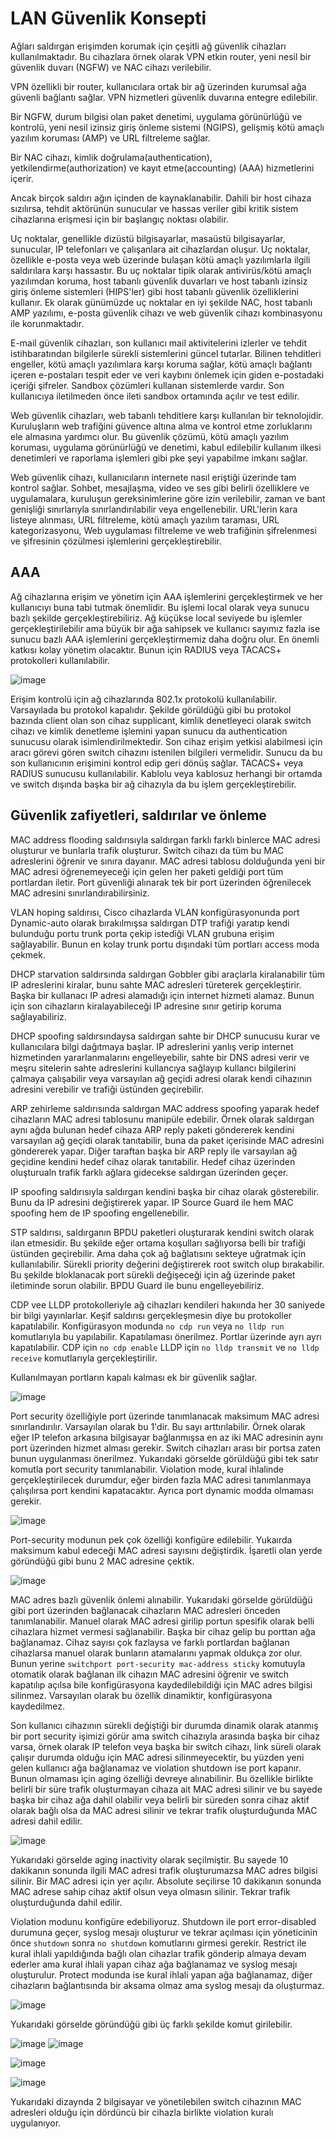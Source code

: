 # LAN Güvenlik Konsepti

Ağları saldırgan erişimden korumak için çeşitli ağ güvenlik cihazları kullanılmaktadır. Bu cihazlara örnek olarak VPN etkin router, yeni nesil bir güvenlik duvarı (NGFW) ve NAC cihazı verilebilir.

VPN özellikli bir router, kullanıcılara ortak bir ağ üzerinden kurumsal ağa güvenli bağlantı sağlar. VPN hizmetleri güvenlik duvarına entegre edilebilir.

Bir NGFW, durum bilgisi olan paket denetimi, uygulama görünürlüğü ve kontrolü, yeni nesil izinsiz giriş önleme sistemi (NGIPS), gelişmiş kötü amaçlı yazılım koruması (AMP) ve URL filtreleme sağlar.

Bir NAC cihazı, kimlik doğrulama(authentication), yetkilendirme(authorization) ve kayıt etme(accounting) (AAA) hizmetlerini içerir.

Ancak birçok saldırı ağın içinden de kaynaklanabilir. Dahili bir host cihaza sızılırsa, tehdit aktörünün sunucular ve hassas veriler gibi kritik sistem cihazlarına erişmesi için bir başlangıç noktası olabilir.

Uç noktalar, genellikle dizüstü bilgisayarlar, masaüstü bilgisayarlar, sunucular, IP telefonları ve çalışanlara ait cihazlardan oluşur. Uç noktalar, özellikle e-posta veya web üzerinde bulaşan kötü amaçlı yazılımlarla ilgili saldırılara karşı hassastır. Bu uç noktalar tipik olarak antivirüs/kötü amaçlı yazılımdan koruma, host tabanlı güvenlik duvarları ve host tabanlı izinsiz giriş önleme sistemleri (HIPS'ler) gibi host tabanlı güvenlik özelliklerini kullanır. Ek olarak günümüzde uç noktalar en iyi şekilde NAC, host tabanlı AMP yazılımı, e-posta güvenlik cihazı ve web güvenlik cihazı kombinasyonu ile korunmaktadır.

E-mail güvenlik cihazları, son kullanıcı mail aktivitelerini izlerler ve tehdit istihbaratından bilgilerle sürekli sistemlerini güncel tutarlar. Bilinen tehditleri engeller, kötü amaçlı yazılımlara karşı koruma sağlar, kötü amaçlı bağlantı içeren e-postaları tespit eder ve veri kaybını önlemek için giden e-postadaki içeriği şifreler. Sandbox çözümleri kullanan sistemlerde vardır. Son kullanıcıya iletilmeden önce ileti sandbox ortamında açılır ve test edilir. 

Web güvenlik cihazları, web tabanlı tehditlere karşı kullanılan bir teknolojidir. Kuruluşların web trafiğini güvence altına alma ve kontrol etme zorluklarını ele almasına yardımcı olur. Bu güvenlik çözümü, kötü amaçlı yazılım koruması, uygulama görünürlüğü ve denetimi, kabul edilebilir kullanım ilkesi denetimleri ve raporlama işlemleri gibi pke şeyi yapabilme imkanı sağlar. 

Web güvenlik cihazı, kullanıcıların internete nasıl eriştiği üzerinde tam kontrol sağlar. Sohbet, mesajlaşma, video ve ses gibi belirli özelliklere ve uygulamalara, kuruluşun gereksinimlerine göre izin verilebilir, zaman ve bant genişliği sınırlarıyla sınırlandırılabilir veya engellenebilir. URL'lerin kara listeye alınması, URL filtreleme, kötü amaçlı yazılım taraması, URL kategorizasyonu, Web uygulaması filtreleme ve web trafiğinin şifrelenmesi ve şifresinin çözülmesi işlemlerini gerçekleştirebilir.

## AAA

Ağ cihazlarına erişim ve yönetim için AAA işlemlerini gerçekleştirmek ve her kullanıcıyı buna tabi tutmak önemlidir. Bu işlemi local olarak veya sunucu bazlı şekilde gerçekleştirebiliriz. Ağ küçükse local seviyede bu işlemler gerçekleştirilebilir ama büyük bir ağa sahipsek ve kullanıcı sayımız fazla ise sunucu bazlı AAA işlemlerini gerçekleştirmemiz daha doğru olur. En önemli katkısı kolay yönetim olacaktır. Bunun için RADIUS veya TACACS+ protokolleri kullanılabilir.  

![image](https://user-images.githubusercontent.com/70758694/183660776-b30f8627-68f9-4d4c-85ae-e971a1358178.png)

Erişim kontrolü için ağ cihazlarında 802.1x protokolü kullanılabilir. Varsayılada bu protokol kapalıdır. Şekilde görüldüğü gibi bu protokol bazında client olan son cihaz supplicant, kimlik denetleyeci olarak switch cihazı ve kimlik denetleme işlemini yapan sunucu da authentication sunucusu olarak isimlendirilmektedir. Son cihaz erişim yetkisi alabilmesi için aracı görevi gören switch cihazını istenilen bilgileri vermelidir. Sunucu da bu son kullanıcının erişimini kontrol edip geri dönüş sağlar. TACACS+ veya RADIUS sunucusu kullanılabilir. Kablolu veya kablosuz herhangi bir ortamda ve switch dışında başka bir ağ cihazıyla da bu işlem gerçekleştirebilir. 

## Güvenlik zafiyetleri, saldırılar ve önleme

MAC address flooding saldırısıyla saldırgan farklı farklı binlerce MAC adresi oluşturur ve bunlarla trafik oluşturur. Switch cihazı da tüm bu MAC adreslerini öğrenir ve sınıra dayanır. MAC adresi tablosu dolduğunda yeni bir MAC adresi öğrenemeyeceği için gelen her paketi geldiği port tüm portlardan iletir. Port güvenliği alınarak tek bir port üzerinden öğrenilecek MAC adresini sınırlandırabilirsiniz. 

VLAN hoping saldırısı, Cisco cihazlarda VLAN konfigürasyonunda port Dynamic-auto olarak bırakılmışsa saldırgan DTP trafiği yaratıp kendi bulunduğu portu trunk porta çekip istediği VLAN grubuna erişim sağlayabilir. Bunun en kolay trunk portu dışındaki tüm portları access moda çekmek. 

DHCP starvation saldırsında saldırgan Gobbler gibi araçlarla kiralanabilir tüm IP adreslerini kiralar, bunu sahte MAC adresleri türeterek gerçekleştirir. Başka bir kullanacı IP adresi alamadığı için internet hizmeti alamaz. Bunun için son cihazların kiralayabileceği IP adresine sınır getirip koruma sağlayabiliriz.

DHCP spoofing saldırsındaysa saldırgan sahte bir DHCP sunucusu kurar ve kullanıcılara bilgi dağıtmaya başlar. IP adreslerini yanlış verip internet hizmetinden yararlanmalarını engelleyebilir, sahte bir DNS adresi verir ve meşru sitelerin sahte adreslerini kullancıya sağlayıp kullancı bilgilerini çalmaya çalışabilir veya varsayılan ağ geçidi adresi olarak kendi cihazının adresini verebilir ve trafiği üstünden geçirebilir. 

ARP zehirleme saldırısında saldırgan MAC address spoofing yaparak hedef cihazların MAC adresi tablosunu manipüle edebilir. Örnek olarak saldırgan aynı ağda bulunan hedef cihaza ARP reply paketi göndererek kendini varsayılan ağ geçidi olarak tanıtabilir, buna da paket içerisinde MAC adresini göndererek yapar. Diğer taraftan başka bir ARP reply ile varsayılan ağ geçidine kendini hedef cihaz olarak tanıtabilir. Hedef cihaz üzerinden oluşturualn trafik farklı ağlara gidecekse saldırgan üzerinden geçer. 

IP spoofing saldırısıyla saldırgan kendini başka bir cihaz olarak gösterebilir. Bunu da IP adresini değiştirerek yapar. IP Source Guard ile hem MAC spoofing hem de IP spoofing engellenebilir. 

STP saldırısı, saldırganın BPDU paketleri oluşturarak kendini switch olarak ilan etmesidir. Bu şekilde eğer ortama koşulları sağlıyorsa belli bir trafiği üstünden geçirebilir. Ama daha çok ağ bağlatısını sekteye uğratmak için kullanılabilir. Sürekli priority değerini değiştirerek root switch olup bırakabilir. Bu şekilde bloklanacak port sürekli değişeceği için ağ üzerinde paket iletiminde sorun olabilir. BPDU Guard ile bunu engelleyebiliriz.

CDP vee LLDP protokolleriyle ağ cihazları kendileri hakıında her 30 saniyede bir bilgi yayınlarlar. Keşif saldırısı gerçekleşmesin diye bu protokoller kapatılabilir. Konfigürasyon modunda `no cdp run` veya `no lldp run` komutlarıyla bu yapılabilir. Kapatılaması önerilmez. Portlar üzerinde ayrı ayrı kapatılabilir. CDP için `no cdp enable` LLDP için `no lldp transmit` ve `no lldp receive` komutlarıyla gerçekleştirilir. 

Kullanılmayan portların kapalı kalması ek bir güvenlik sağlar. 

![image](https://user-images.githubusercontent.com/70758694/183700617-d2974576-f6a7-46f1-9947-a2f1317fe71d.png)

Port security özelliğiyle port üzerinde tanımlanacak maksimum MAC adresi sınırlandırılır. Varsayılan olarak bu 1'dir. Bu sayı arttırılabilir. Örnek olarak eğer IP telefon arkasına bilgisayar bağlanmışsa en az iki MAC adresinin aynı port üzerinden hizmet alması gerekir. Switch cihazları arası bir portsa zaten bunun uygulanması önerilmez. Yukarıdaki görselde görüldüğü gibi tek satır komutla port security tanımlanabilir. Violation mode, kural ihlalinde gerçekleştirilecek durumdur, eğer birden fazla MAC adresi tanımlanmaya çalışılırsa port kendini kapatacaktır. Ayrıca port dynamic modda olmaması gerekir. 

![image](https://user-images.githubusercontent.com/70758694/183716781-e7c799a4-a029-4caf-87a4-e61ba8e60046.png)

Port-security modunun pek çok özelliği konfigüre edilebilir. Yukaırda maksimum kabul edeceği MAC adresi sayısını değiştirdik. İşaretli olan yerde göründüğü gibi bunu 2 MAC adresine çektik. 

![image](https://user-images.githubusercontent.com/70758694/183721670-196dbf30-0991-4581-8913-f084d68a6056.png)

MAC adres bazlı güvenlik önlemi alınabilir. Yukarıdaki görselde görüldüğü gibi port üzerinden bağlanacak cihazların MAC adresleri önceden tanımlanabilir. Manuel olarak MAC adresi girilip portun spesifik olarak belli cihazlara hizmet vermesi sağlanabilir. Başka bir cihaz gelip bu porttan ağa bağlanamaz. Cihaz sayısı çok fazlaysa ve farklı portlardan bağlanan cihazlarsa manuel olarak bunların atamalarını yapmak oldukça zor olur. Bunun yerine `switchport port-security mac-address sticky` komutuyla otomatik olarak bağlanan ilk cihazın MAC adresini öğrenir ve switch kapatılıp açılsa bile konfigürasyona kaydedilebildiği için MAC adres bilgisi silinmez. Varsayılan olarak bu özellik dinamiktir, konfigürasyona kaydedilmez. 

Son kullanıcı cihazının sürekli değiştiği bir durumda dinamik olarak atanmış bir port security işimizi görür ama switch cihazıyla arasında başka bir cihaz varsa, örnek olarak IP telefon veya başka bir switch cihazı, link süreli olarak çalışır durumda olduğu için MAC adresi silinmeyecektir, bu yüzden yeni gelen kullanıcı ağa bağlanamaz ve violation shutdown ise port kapanır. Bunun olmaması için aging özelliği devreye alınabilinir. Bu özellikle birlikte belirli bir süre trafik oluşturmayan cihaza ait MAC adresi silinir ve bu sayede başka bir cihaz ağa dahil olabilir veya belirli bir süreden sonra cihaz aktif olarak bağlı olsa da MAC adresi silinir ve tekrar trafik oluşturduğunda MAC adresi dahil edilir. 

![image](https://user-images.githubusercontent.com/70758694/183755170-8f7aa3a5-660e-405a-a3b0-50a4db61b884.png)

Yukarıdaki görselde aging inactivity olarak seçilmiştir. Bu sayede 10 dakikanın sonunda ilgili MAC adresi trafik oluşturumazsa MAC adres bilgisi silinir. Bir MAC adresi için yer açılır. Absolute seçilirse 10 dakikanın sonunda MAC adrese sahip cihaz aktif olsun veya olmasın silinir. Tekrar trafik oluşturduğunda dahil edilir.

Violation modunu konfigüre edebiliyoruz. Shutdown ile port error-disabled durumuna geçer, syslog mesajı oluşturur ve tekrar açılması için yöneticinin önce `shutdown` sonra `no shutdown` komutlarını girmesi gerekir. Restrict ile kural ihlali yapıldığında bağlı olan cihazlar trafik gönderip almaya devam ederler ama kural ihlali yapan cihaz ağa bağlanamaz ve syslog mesajı oluşturulur. Protect modunda ise kural ihlali yapan ağa bağlanamaz, diğer cihazların bağlantısında bir aksama olmaz ama syslog mesajı da oluşturmaz.

![image](https://user-images.githubusercontent.com/70758694/183927411-eab55299-be61-4fc3-ac9b-008d2bf27861.png)

Yukarıdaki görselde göründüğü gibi üç farklı şekilde komut girilebilir. 

![image](https://user-images.githubusercontent.com/70758694/183931660-7fade083-5d86-45b1-a6ee-7fb40f896ab1.png) ![image](https://user-images.githubusercontent.com/70758694/183931488-38701cca-9988-4856-93ea-c1d492bd6169.png)

![image](https://user-images.githubusercontent.com/70758694/183934270-f1029be1-7f62-4a84-a960-7af1117105b7.png)

![image](https://user-images.githubusercontent.com/70758694/183935422-116ab80b-d810-47dc-855c-47dbf7783872.png)

Yukarıdaki dizaynda 2 bilgisayar ve yönetilebilen switch cihazının MAC adresleri olduğu için dördüncü bir cihazla birlikte violation kuralı uygulanıyor. 




